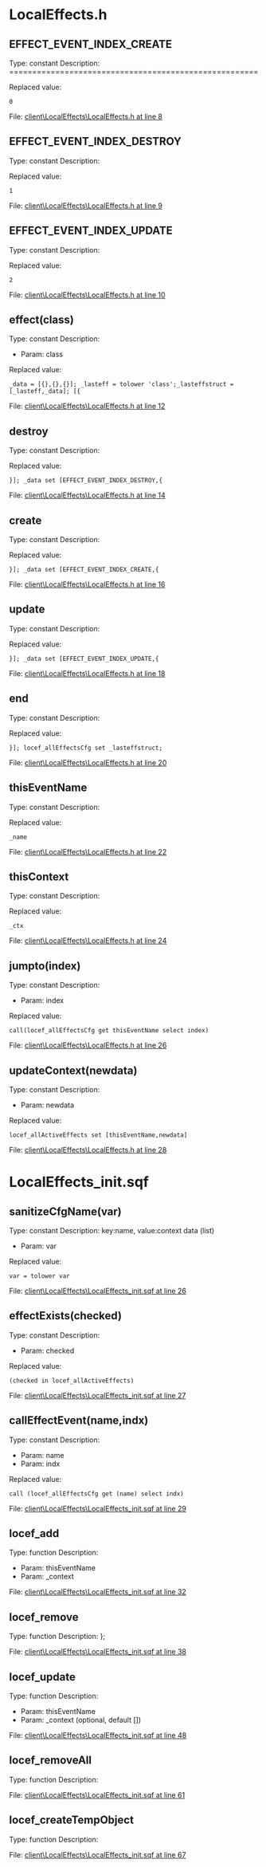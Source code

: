 # LocalEffects.h

## EFFECT_EVENT_INDEX_CREATE

Type: constant
Description: ======================================================


Replaced value:
```sqf
0
```
File: [client\LocalEffects\LocalEffects.h at line 8](../../../src/client/LocalEffects/LocalEffects.h#L8)
## EFFECT_EVENT_INDEX_DESTROY

Type: constant
Description: 


Replaced value:
```sqf
1
```
File: [client\LocalEffects\LocalEffects.h at line 9](../../../src/client/LocalEffects/LocalEffects.h#L9)
## EFFECT_EVENT_INDEX_UPDATE

Type: constant
Description: 


Replaced value:
```sqf
2
```
File: [client\LocalEffects\LocalEffects.h at line 10](../../../src/client/LocalEffects/LocalEffects.h#L10)
## effect(class)

Type: constant
Description: 
- Param: class

Replaced value:
```sqf
_data = [{},{},{}]; _lasteff = tolower 'class';_lasteffstruct = [_lasteff,_data]; [{
```
File: [client\LocalEffects\LocalEffects.h at line 12](../../../src/client/LocalEffects/LocalEffects.h#L12)
## destroy

Type: constant
Description: 


Replaced value:
```sqf
}]; _data set [EFFECT_EVENT_INDEX_DESTROY,{ 
```
File: [client\LocalEffects\LocalEffects.h at line 14](../../../src/client/LocalEffects/LocalEffects.h#L14)
## create

Type: constant
Description: 


Replaced value:
```sqf
}]; _data set [EFFECT_EVENT_INDEX_CREATE,{
```
File: [client\LocalEffects\LocalEffects.h at line 16](../../../src/client/LocalEffects/LocalEffects.h#L16)
## update

Type: constant
Description: 


Replaced value:
```sqf
}]; _data set [EFFECT_EVENT_INDEX_UPDATE,{
```
File: [client\LocalEffects\LocalEffects.h at line 18](../../../src/client/LocalEffects/LocalEffects.h#L18)
## end

Type: constant
Description: 


Replaced value:
```sqf
}]; locef_allEffectsCfg set _lasteffstruct;
```
File: [client\LocalEffects\LocalEffects.h at line 20](../../../src/client/LocalEffects/LocalEffects.h#L20)
## thisEventName

Type: constant
Description: 


Replaced value:
```sqf
_name
```
File: [client\LocalEffects\LocalEffects.h at line 22](../../../src/client/LocalEffects/LocalEffects.h#L22)
## thisContext

Type: constant
Description: 


Replaced value:
```sqf
_ctx
```
File: [client\LocalEffects\LocalEffects.h at line 24](../../../src/client/LocalEffects/LocalEffects.h#L24)
## jumpto(index)

Type: constant
Description: 
- Param: index

Replaced value:
```sqf
call(locef_allEffectsCfg get thisEventName select index)
```
File: [client\LocalEffects\LocalEffects.h at line 26](../../../src/client/LocalEffects/LocalEffects.h#L26)
## updateContext(newdata)

Type: constant
Description: 
- Param: newdata

Replaced value:
```sqf
locef_allActiveEffects set [thisEventName,newdata]
```
File: [client\LocalEffects\LocalEffects.h at line 28](../../../src/client/LocalEffects/LocalEffects.h#L28)
# LocalEffects_init.sqf

## sanitizeCfgName(var)

Type: constant
Description: key:name, value:context data (list)
- Param: var

Replaced value:
```sqf
var = tolower var
```
File: [client\LocalEffects\LocalEffects_init.sqf at line 26](../../../src/client/LocalEffects/LocalEffects_init.sqf#L26)
## effectExists(checked)

Type: constant
Description: 
- Param: checked

Replaced value:
```sqf
(checked in locef_allActiveEffects)
```
File: [client\LocalEffects\LocalEffects_init.sqf at line 27](../../../src/client/LocalEffects/LocalEffects_init.sqf#L27)
## callEffectEvent(name,indx)

Type: constant
Description: 
- Param: name
- Param: indx

Replaced value:
```sqf
call (locef_allEffectsCfg get (name) select indx)
```
File: [client\LocalEffects\LocalEffects_init.sqf at line 29](../../../src/client/LocalEffects/LocalEffects_init.sqf#L29)
## locef_add

Type: function
Description: 
- Param: thisEventName
- Param: _context

File: [client\LocalEffects\LocalEffects_init.sqf at line 32](../../../src/client/LocalEffects/LocalEffects_init.sqf#L32)
## locef_remove

Type: function
Description: };


File: [client\LocalEffects\LocalEffects_init.sqf at line 38](../../../src/client/LocalEffects/LocalEffects_init.sqf#L38)
## locef_update

Type: function
Description: 
- Param: thisEventName
- Param: _context (optional, default [])

File: [client\LocalEffects\LocalEffects_init.sqf at line 48](../../../src/client/LocalEffects/LocalEffects_init.sqf#L48)
## locef_removeAll

Type: function
Description: 


File: [client\LocalEffects\LocalEffects_init.sqf at line 61](../../../src/client/LocalEffects/LocalEffects_init.sqf#L61)
## locef_createTempObject

Type: function
Description: 


File: [client\LocalEffects\LocalEffects_init.sqf at line 67](../../../src/client/LocalEffects/LocalEffects_init.sqf#L67)
